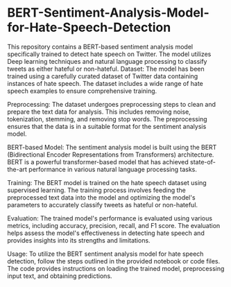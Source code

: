 # BERT-Sentiment-Analysis-Model-for-Hate-Speech-Detection
This repository contains a BERT-based sentiment analysis model specifically trained to detect hate speech on Twitter. The model utilizes Deep learning techniques and natural language processing to classify tweets as either hateful or non-hateful.
Dataset:
The model has been trained using a carefully curated dataset of Twitter data containing instances of hate speech. The dataset includes a wide range of hate speech examples to ensure comprehensive training.

Preprocessing:
The dataset undergoes preprocessing steps to clean and prepare the text data for analysis. This includes removing noise, tokenization, stemming, and removing stop words. The preprocessing ensures that the data is in a suitable format for the sentiment analysis model.

BERT-based Model:
The sentiment analysis model is built using the BERT (Bidirectional Encoder Representations from Transformers) architecture. BERT is a powerful transformer-based model that has achieved state-of-the-art performance in various natural language processing tasks.

Training:
The BERT model is trained on the hate speech dataset using supervised learning. The training process involves feeding the preprocessed text data into the model and optimizing the model's parameters to accurately classify tweets as hateful or non-hateful.

Evaluation:
The trained model's performance is evaluated using various metrics, including accuracy, precision, recall, and F1 score. The evaluation helps assess the model's effectiveness in detecting hate speech and provides insights into its strengths and limitations.

Usage:
To utilize the BERT sentiment analysis model for hate speech detection, follow the steps outlined in the provided notebook or code files. The code provides instructions on loading the trained model, preprocessing input text, and obtaining predictions.
